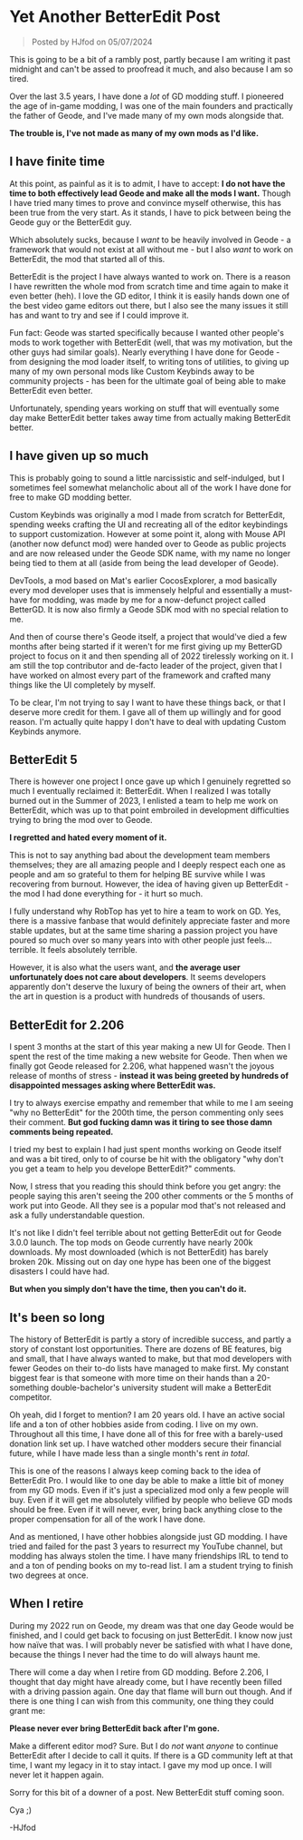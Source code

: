 # Yet Another BetterEdit Post

> Posted by HJfod on 05/07/2024

This is going to be a bit of a rambly post, partly because I am writing it past midnight and can't be assed to proofread it much, and also because I am so tired.

Over the last 3.5 years, I have done a *lot* of GD modding stuff. I pioneered the age of in-game modding, I was one of the main founders and practically the father of Geode, and I've made many of my own mods alongside that.

**The trouble is, I've not made as many of my own mods as I'd like.**

## I have finite time

At this point, as painful as it is to admit, I have to accept: **I do not have the time to both effectively lead Geode and make all the mods I want.** Though I have tried many times to prove and convince myself otherwise, this has been true from the very start. As it stands, I have to pick between being the Geode guy or the BetterEdit guy.

Which absolutely sucks, because I *want* to be heavily involved in Geode - a framework that would not exist at all without me - but I also *want* to work on BetterEdit, the mod that started all of this.

BetterEdit is the project I have always wanted to work on. There is a reason I have rewritten the whole mod from scratch time and time again to make it even better (heh). I love the GD editor, I think it is easily hands down one of the best video game editors out there, but I also see the many issues it still has and want to try and see if I could improve it.

Fun fact: Geode was started specifically because I wanted other people's mods to work together with BetterEdit (well, that was my motivation, but the other guys had similar goals). Nearly everything I have done for Geode - from designing the mod loader itself, to writing tons of utilities, to giving up many of my own personal mods like Custom Keybinds away to be community projects - has been for the ultimate goal of being able to make BetterEdit even better.

Unfortunately, spending years working on stuff that will eventually some day make BetterEdit better takes away time from actually making BetterEdit better.

## I have given up so much

This is probably going to sound a little narcissistic and self-indulged, but I sometimes feel somewhat melancholic about all of the work I have done for free to make GD modding better.

Custom Keybinds was originally a mod I made from scratch for BetterEdit, spending weeks crafting the UI and recreating all of the editor keybindings to support customization. However at some point it, along with Mouse API (another now defunct mod) were handed over to Geode as public projects and are now released under the Geode SDK name, with my name no longer being tied to them at all (aside from being the lead developer of Geode).

DevTools, a mod based on Mat's earlier CocosExplorer, a mod basically every mod developer uses that is immensely helpful and essentially a must-have for modding, was made by me for a now-defunct project called BetterGD. It is now also firmly a Geode SDK mod with no special relation to me.

And then of course there's Geode itself, a project that would've died a few months after being started if it weren't for me first giving up my BetterGD project to focus on it and then spending all of 2022 tirelessly working on it. I am still the top contributor and de-facto leader of the project, given that I have worked on almost every part of the framework and crafted many things like the UI completely by myself.

To be clear, I'm not trying to say I want to have these things back, or that I deserve more credit for them. I gave all of them up willingly and for good reason. I'm actually quite happy I don't have to deal with updating Custom Keybinds anymore.

## BetterEdit 5

There is however one project I once gave up which I genuinely regretted so much I eventually reclaimed it: BetterEdit. When I realized I was totally burned out in the Summer of 2023, I enlisted a team to help me work on BetterEdit, which was up to that point embroiled in development difficulties trying to bring the mod over to Geode.

**I regretted and hated every moment of it.**

This is not to say anything bad about the development team members themselves; they are all amazing people and I deeply respect each one as people and am so grateful to them for helping BE survive while I was recovering from burnout. However, the idea of having given up BetterEdit - the mod I had done everything for - it hurt so much.

I fully understand why RobTop has yet to hire a team to work on GD. Yes, there is a massive fanbase that would definitely appreciate faster and more stable updates, but at the same time sharing a passion project you have poured so much over so many years into with other people just feels... terrible. It feels absolutely terrible.

However, it is also what the users want, and **the average user unfortunately does not care about developers**. It seems developers apparently don't deserve the luxury of being the owners of their art, when the art in question is a product with hundreds of thousands of users.

## BetterEdit for 2.206

I spent 3 months at the start of this year making a new UI for Geode. Then I spent the rest of the time making a new website for Geode. Then when we finally got Geode released for 2.206, what happened wasn't the joyous release of months of stress - **instead it was being greeted by hundreds of disappointed messages asking where BetterEdit was.**

I try to always exercise empathy and remember that while to me I am seeing "why no BetterEdit" for the 200th time, the person commenting only sees their comment. **But god fucking damn was it tiring to see those damn comments being repeated.**

I tried my best to explain I had just spent months working on Geode itself and was a bit tired, only to of course be hit with the obligatory "why don't you get a team to help you develope BetterEdit?" comments.

Now, I stress that you reading this should think before you get angry: the people saying this aren't seeing the 200 other comments or the 5 months of work put into Geode. All they see is a popular mod that's not released and ask a fully understandable question.

It's not like I didn't feel terrible about not getting BetterEdit out for Geode 3.0.0 launch. The top mods on Geode currently have nearly 200k downloads. My most downloaded (which is not BetterEdit) has barely broken 20k. Missing out on day one hype has been one of the biggest disasters I could have had.

**But when you simply don't have the time, then you can't do it.**

## It's been so long

The history of BetterEdit is partly a story of incredible success, and partly a story of constant lost opportunities. There are dozens of BE features, big and small, that I have always wanted to make, but that mod developers with fewer Geodes on their to-do lists have managed to make first. My constant biggest fear is that someone with more time on their hands than a 20-something double-bachelor's university student will make a BetterEdit competitor.

Oh yeah, did I forget to mention? I am 20 years old. I have an active social life and a ton of other hobbies aside from coding. I live on my own. Throughout all this time, I have done all of this for free with a barely-used donation link set up. I have watched other modders secure their financial future, while I have made less than a single month's rent *in total*.

This is one of the reasons I always keep coming back to the idea of BetterEdit Pro. I would like to one day be able to make a little bit of money from my GD mods. Even if it's just a specialized mod only a few people will buy. Even if it will get me absolutely vilified by people who believe GD mods should be free. Even if it will never, ever, bring back anything close to the proper compensation for all of the work I have done.

And as mentioned, I have other hobbies alongside just GD modding. I have tried and failed for the past 3 years to resurrect my YouTube channel, but modding has always stolen the time. I have many friendships IRL to tend to and a ton of pending books on my to-read list. I am a student trying to finish two degrees at once.

## When I retire

During my 2022 run on Geode, my dream was that one day Geode would be finished, and I could get back to focusing on just BetterEdit. I know now just how naïve that was. I will probably never be satisfied with what I have done, because the things I never had the time to do will always haunt me.

There will come a day when I retire from GD modding. Before 2.206, I thought that day might have already come, but I have recently been filled with a driving passion again. One day that flame will burn out though. And if there is one thing I can wish from this community, one thing they could grant me:

**Please never ever bring BetterEdit back after I'm gone.**

Make a different editor mod? Sure. But I do *not* want *anyone* to continue BetterEdit after I decide to call it quits. If there is a GD community left at that time, I want my legacy in it to stay intact. I gave my mod up once. I will never let it happen again.

Sorry for this bit of a downer of a post. New BetterEdit stuff coming soon.

Cya ;)

-HJfod